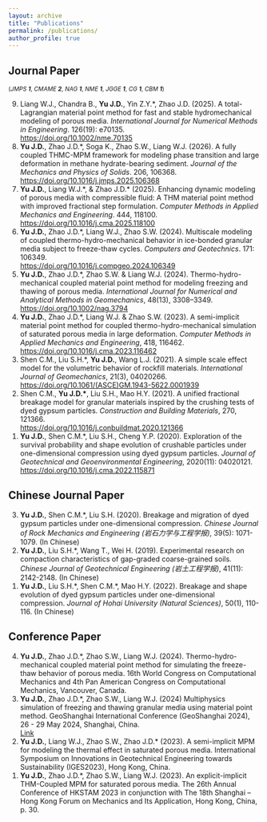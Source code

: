 ```yaml
---
layout: archive
title: "Publications"
permalink: /publications/
author_profile: true
---
```


## Journal Paper

<small>(*JMPS* ***1***, *CMAME* ***2***, *NAG* ***1***, *NME* ***1***, *JGGE* ***1***, *CG* ***1***, *CBM* ***1***)</small>

<ol reversed start="9">
  <li>Liang W.J., Chandra B., <strong>Yu J.D.</strong>, Yin Z.Y.*, Zhao J.D. (2025). A total-Lagrangian material point method for fast and stable hydromechanical modeling of porous media. <em>International Journal for Numerical Methods in Engineering</em>. 126(19): e70135. <br><a href="https://doi.org/10.1002/nme.70135">https://doi.org/10.1002/nme.70135</a></li>
  
  <li><strong>Yu J.D.</strong>, Zhao J.D.*, Soga K., Zhao S.W., Liang W.J. (2026). A fully coupled THMC-MPM framework for modeling phase transition and large deformation in methane hydrate-bearing sediment. <em>Journal of the Mechanics and Physics of Solids</em>. 206, 106368. <br><a href="https://doi.org/10.1016/j.jmps.2025.106368">https://doi.org/10.1016/j.jmps.2025.106368</a></li>
  
  <li><strong>Yu J.D.</strong>, Liang W.J.*, & Zhao J.D.* (2025). Enhancing dynamic modeling of porous media with compressible fluid: A THM material point method with improved fractional step formulation. <em>Computer Methods in Applied Mechanics and Engineering</em>. 444, 118100. <br><a href="https://doi.org/10.1016/j.cma.2025.118100">https://doi.org/10.1016/j.cma.2025.118100</a></li>
  
  <li><strong>Yu J.D.</strong>, Zhao J.D.*, Liang W.J., Zhao S.W. (2024). Multiscale modeling of coupled thermo-hydro-mechanical behavior in ice-bonded granular media subject to freeze-thaw cycles. <em>Computers and Geotechnics</em>. 171: 106349. <br><a href="https://doi.org/10.1016/j.compgeo.2024.106349">https://doi.org/10.1016/j.compgeo.2024.106349</a></li>
  
  <li><strong>Yu J.D.</strong>, Zhao J.D.*, Zhao S.W. & Liang W.J. (2024). Thermo-hydro-mechanical coupled material point method for modeling freezing and thawing of porous media. <em>International Journal for Numerical and Analytical Methods in Geomechanics</em>, 48(13), 3308–3349. <br><a href="https://doi.org/10.1002/nag.3794">https://doi.org/10.1002/nag.3794</a></li>
  
  <li><strong>Yu J.D.</strong>, Zhao J.D.*, Liang W.J. & Zhao S.W. (2023). A semi-implicit material point method for coupled thermo-hydro-mechanical simulation of saturated porous media in large deformation. <em>Computer Methods in Applied Mechanics and Engineering</em>, 418, 116462. <br><a href="https://doi.org/10.1016/j.cma.2023.116462">https://doi.org/10.1016/j.cma.2023.116462</a></li>
  
  <li>Shen C.M., Liu S.H.*, <strong>Yu J.D.</strong>, Wang L.J. (2021). A simple scale effect model for the volumetric behavior of rockfill materials. <em>International Journal of Geomechanics</em>, 21(3), 04020266. <br><a href="https://doi.org/10.1061/(ASCE)GM.1943-5622.0001939">https://doi.org/10.1061/(ASCE)GM.1943-5622.0001939</a></li>
  
  <li>Shen C.M., <strong>Yu J.D.*</strong>, Liu S.H., Mao H.Y. (2021). A unified fractional breakage model for granular materials inspired by the crushing tests of dyed gypsum particles. <em>Construction and Building Materials</em>, 270, 121366. <br><a href="https://doi.org/10.1016/j.conbuildmat.2020.121366">https://doi.org/10.1016/j.conbuildmat.2020.121366</a></li>
  
  <li><strong>Yu J.D.</strong>, Shen C.M.*, Liu S.H., Cheng Y.P. (2020). Exploration of the survival probability and shape evolution of crushable particles under one-dimensional compression using dyed gypsum particles. <em>Journal of Geotechnical and Geoenvironmental Engineering</em>, 2020(11): 04020121. <br><a href="https://doi.org/10.1016/j.cma.2022.115871">https://doi.org/10.1016/j.cma.2022.115871</a></li>
</ol>

## Chinese Journal Paper

<ol reversed start="3" type="1">
  <li><strong>Yu J.D.</strong>, Shen C.M.*, Liu S.H. (2020). Breakage and migration of dyed gypsum particles under one-dimensional compression. <em>Chinese Journal of Rock Mechanics and Engineering (岩石力学与工程学报)</em>, 39(5): 1071-1079. (In Chinese)</li>
  
  <li><strong>Yu J.D.</strong>, Liu S.H.*, Wang T., Wei H. (2019). Experimental research on compaction characteristics of gap-graded coarse-grained soils. <em>Chinese Journal of Geotechnical Engineering (岩土工程学报)</em>, 41(11): 2142-2148. (In Chinese)</li>
  
  <li><strong>Yu J.D.</strong>, Liu S.H.*, Shen C.M.*, Mao H.Y. (2022). Breakage and shape evolution of dyed gypsum particles under one-dimensional compression. <em>Journal of Hohai University (Natural Sciences)</em>, 50(1), 110-116. (In Chinese)</li>
</ol>

## Conference Paper

<ol reversed start="4" type="1">
  <li><strong>Yu J.D.</strong>, Zhao J.D.*, Zhao S.W., Liang W.J. (2024). Thermo-hydro-mechanical coupled material point method for simulating the freeze-thaw behavior of porous media. 16th World Congress on Computational Mechanics and 4th Pan American Congress on Computational Mechanics, Vancouver, Canada.</li>
  
  <li><strong>Yu J.D.</strong>, Zhao J.D.*, Zhao S.W., Liang W.J. (2024) Multiphysics simulation of freezing and thawing granular media using material point method. GeoShanghai International Conference (GeoShanghai 2024), 26 - 29 May 2024, Shanghai, China. <br><a href="https://doi.org/10.1088/1755-1315/1330/1/012035">Link</a></li>
  
  <li><strong>Yu J.D.</strong>, Liang W.J., Zhao S.W., Zhao J.D.* (2023). A semi-implicit MPM for modeling the thermal effect in saturated porous media. International Symposium on Innovations in Geotechnical Engineering towards Sustainability (IGES2023), Hong Kong, China.</li>
  
  <li><strong>Yu J.D.</strong>, Zhao J.D.*, Zhao S.W., Liang W.J. (2023). An explicit-implicit THM-Coupled MPM for saturated porous media. The 26th Annual Conference of HKSTAM 2023 in conjunction with The 18th Shanghai – Hong Kong Forum on Mechanics and Its Application, Hong Kong, China, p. 30.</li>
</ol>
